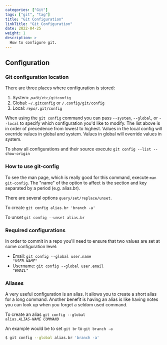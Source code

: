 ```yaml
---
categories: ["Git"]
tags: ["git", "tag"]
title: "Git Configuration"
linkTitle: "Git Configuration"
date: 2022-04-25
weight: 1
description: >
  How to configure git.
---
```



## Configuration
### Git configuration location

There are three places where configuration is stored:

1) System: <code><var>path</var>/etc/gitconfig</code>
1) Global: `~/.gitconfig` or `/.config/git/config`
1) Local: <code><var>repo</var>/.git/config</code>

When using the `git config` command you can pass `--system`, `--global`, or `--local` to specify which configuration you'd like to modify.  The list above is in order of precedence from lowest to highest.  Values in the local config will override values in global and system.  Values in global will override values in system.

To show all configurations and their source execute `git config --list --show-origin`

### How to use git-config

To see the man page, which is really good for this command, execute `man git-config`.  The "name" of the option to affect is the section and key separated by a period (e.g. alias.br).

There are several options `query/set/replace/unset`.  

To create `git config alias.br 'branch -a'`

To unset `git config --unset alias.br`


### Required configurations

In order to commit in a repo you'll need to ensure that two values are set at some configuration level:

* Email: <code>git config --global user.name "<var>USER-NAME</var>"</code>
* Username: <code>git config --global user.email "<var>EMAIL</var>"</code>

### Aliases

A very useful configuration is an alias.  It allows you to create a short alias for a long command.  Another benefit is having an alias is like having notes you can look up when you forget a seldom used command.

To create an alias <code>git config --global alias.<var>ALIAS-NAME</var> <var>COMMAND</var></code>

An example would be to set `git br` to `git branch -a`
```bash
$ git config --global alias.br 'branch -a'
```